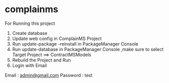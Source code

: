 # complainms

For Running this project

1. Create database
2. Update web config in ComplainMS Project
3. Run update-package -reinstall in PackageManager Console
4. Run update-database in PackageManager Console ,make sure to select Target Project ==> ContractMSModels
5. Rebuild the Project and Run
6. Login with Email

Email : admin@gmail.com
Password : test


